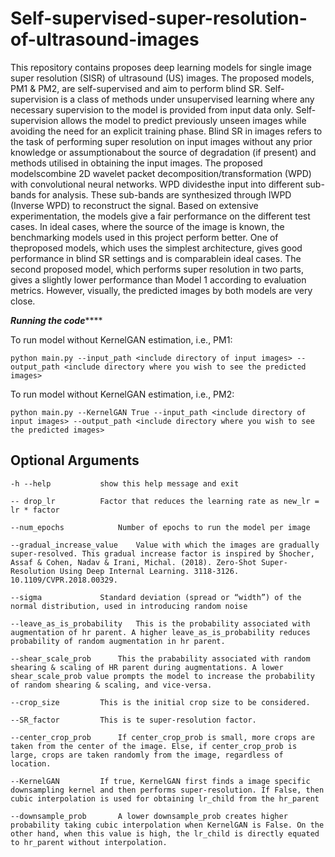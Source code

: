 # Self-supervised-super-resolution-of-ultrasound-images

This repository contains proposes deep learning models for single image super resolution (SISR) of ultrasound (US) images. The proposed models, PM1 & PM2, are self-supervised and aim to perform blind SR. Self-supervision is a class of methods under unsupervised learning where any necessary supervision to the model is provided from input data only. Self-supervision allows the model to predict previously unseen images while avoiding the need for an explicit training phase. Blind SR in images refers to the task of performing super resolution on input images without any prior knowledge or assumptionabout the source of degradation (if present) and methods utilised in obtaining the input images. The proposed modelscombine 2D wavelet packet decomposition/transformation (WPD) with convolutional neural networks. WPD dividesthe input into different sub-bands for analysis.  These sub-bands are synthesized through IWPD (Inverse WPD) to reconstruct the signal. Based on extensive experimentation, the models give a fair performance on the different test cases. In ideal cases, where the source of the image is known, the benchmarking models used in this project perform better. One of theproposed models, which uses the simplest architecture, gives good performance in blind SR settings and is comparablein ideal cases.  The second proposed model, which performs super resolution in two parts, gives a slightly lower performance than Model 1 according to evaluation metrics. However, visually, the predicted images by both models are very close.

*****Running the code*********

To run model without KernelGAN estimation, i.e., PM1:
```
python main.py --input_path <include directory of input images> --output_path <include directory where you wish to see the predicted images>
```

To run model without KernelGAN estimation, i.e., PM2:
```
python main.py --KernelGAN True --input_path <include directory of input images> --output_path <include directory where you wish to see the predicted images> 
```
## Optional Arguments
```
-h --help			show this help message and exit

-- drop_lr			Factor that reduces the learning rate as new_lr = lr * factor

--num_epochs			Number of epochs to run the model per image

--gradual_increase_value	Value with which the images are gradually super-resolved. This gradual increase factor is inspired by Shocher, Assaf & Cohen, Nadav & Irani, Michal. (2018). Zero-Shot Super-Resolution Using Deep Internal Learning. 3118-3126. 10.1109/CVPR.2018.00329.

--sigma				Standard deviation (spread or “width”) of the normal distribution, used in introducing random noise

--leave_as_is_probability	This is the probability associated with augmentation of hr parent. A higher leave_as_is_probability reduces probability of random augmentation in hr parent.

--shear_scale_prob		This the prabability associated with random shearing & scaling of HR parent during augmentations. A lower shear_scale_prob value prompts the model to increase the probability of random shearing & scaling, and vice-versa.

--crop_size			This is the initial crop size to be considered.

--SR_factor			This is te super-resolution factor.

--center_crop_prob		If center_crop_prob is small, more crops are taken from the center of the image. Else, if center_crop_prob is large, crops are taken randomly from the image, regardless of location.

--KernelGAN			If true, KernelGAN first finds a image specific downsampling kernel and then performs super-resolution. If False, then cubic interpolation is used for obtaining lr_child from the hr_parent

--downsample_prob		A lower downsample_prob creates higher probability taking cubic interpolation when KernelGAN is False. On the other hand, when this value is high, the lr_child is directly equated to hr_parent without interpolation.

```
